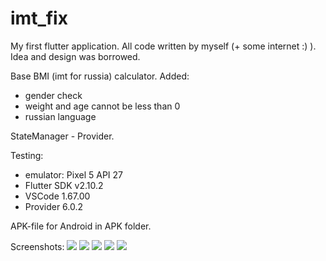 # imt_fix

My first flutter application. All code written by myself (+ some internet :) ).
Idea and design was borrowed.

Base BMI (imt for russia) calculator.
Added: 
 - gender check
 - weight and age cannot be less than 0
 - russian language 

 StateManager - Provider.

 Testing: 
 - emulator: Pixel 5 API 27
 - Flutter SDK v2.10.2
 - VSCode 1.67.00
 - Provider 6.0.2

APK-file for Android in APK folder.

Screenshots:
![](https://github.com/Sarg84/bmi_fix/raw/master/img/01.png)
![](https://github.com/Sarg84/bmi_fix/raw/master/img/02.png)
![](https://github.com/Sarg84/bmi_fix/raw/master/img/03.png)
![](https://github.com/Sarg84/bmi_fix/raw/master/img/04.png)
![](https://github.com/Sarg84/bmi_fix/raw/master/img/05.png)
